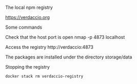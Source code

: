 The local npm registry

https://verdaccio.org


Some commands

Check that the host port is open
nmap -p 4873 localhost

Access the registry
http://verdaccio:4873

The packages are installed under the directory storage/data


Stopping the registry
```
docker stack rm verdaccio-registry
```
